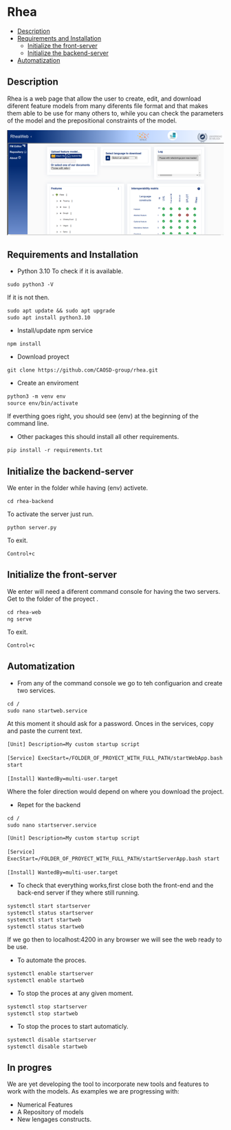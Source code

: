 # Rhea 
  - [Description](#description)
  - [Requirements and Installation](#requirements-and-installation)
    - [Initialize the front-server](#initialize-the-backend-server)
    - [Initialize the backend-server](#initialize-the-backend-server)
  - [Automatization](#automatizacion)


## Description

Rhea is a web page that allow the user to create, edit, and download diferent feature models from many diferents file format and that makes them able to be use for many others to, while you can check the parameters of the model and the prepositional constraints of the model.

<p align="center">
  <img width="750" src="rhea-web/src/assets/img/mainpage.png">
</p>

## Requirements and Installation
- Python 3.10
To check if it is available.
```
sudo python3 -V
```
If it is not then.
```
sudo apt update && sudo apt upgrade
sudo apt install python3.10
```
- Install/update npm service
```
npm install
```

- Download proyect 
```
git clone https://github.com/CAOSD-group/rhea.git
```
- Create an enviroment


```
python3 -m venv env
source env/bin/activate
```
If everthing goes right, you should see (env) at the beginning of the command line.

- Other packages
this should install all other requirements.
```
pip install -r requirements.txt
```

## Initialize the backend-server
We enter in the folder while having (env) activete.
```
cd rhea-backend
```
To activate the server just run.
```
python server.py
```
To exit.
```
Control+c 
```
## Initialize the front-server
We enter will need a diferent command console for having the two servers.
Get to the folder of the proyect .
```
cd rhea-web
ng serve
```
To exit.
```
Control+c 
```

## Automatization
- From any of the command console we go to teh configuarion and create two services.
```
cd /
sudo nano startweb.service
```
At this moment it should ask for a password.
Onces in the services, copy and paste the current text.
```
[Unit] Description=My custom startup script

[Service] ExecStart=/FOLDER_OF_PROYECT_WITH_FULL_PATH/startWebApp.bash start

[Install] WantedBy=multi-user.target
```
Where the foler direction would depend on where you download the project.
- Repet for the backend

```
cd /
sudo nano startserver.service
```
```
[Unit] Description=My custom startup script

[Service] ExecStart=/FOLDER_OF_PROYECT_WITH_FULL_PATH/startServerApp.bash start

[Install] WantedBy=multi-user.target
```
- To check that everything works,first close both the front-end and the back-end server if they where still running.
```
systemctl start startserver
systemctl status startserver
systemctl start startweb
systemctl status startweb
```
If we go then to localhost:4200 in any browser we will see the web ready to be use.

- To automate the proces.
```
systemctl enable startserver
systemctl enable startweb
```
- To stop the proces at any given moment.

```
systemctl stop startserver
systemctl stop startweb
```
- To stop the proces to start automaticly.
```
systemctl disable startserver
systemctl disable startweb
```

## In progres
We are yet developing the tool to incorporate new tools and features to work with the models.
As examples we are progressing with:
- Numerical Features
- A Repository of models
- New lengages constructs.